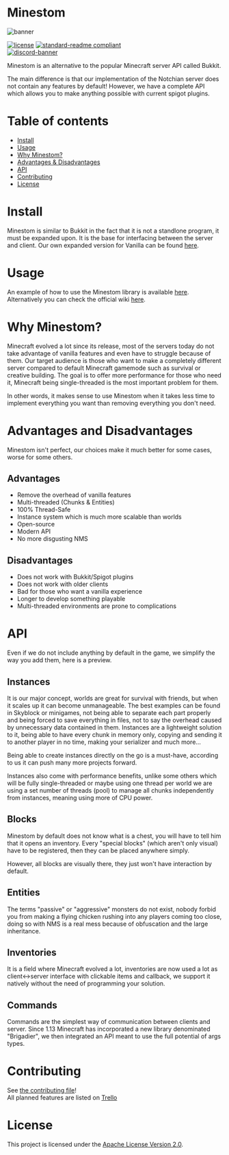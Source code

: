 # Minestom
![banner](banner.png)

[![license](https://img.shields.io/github/license/Minestom/Minestom.svg)](../LICENSE)
[![standard-readme compliant](https://img.shields.io/badge/readme%20style-standard-brightgreen.svg?style=flat-square)](https://github.com/RichardLitt/standard-readme)  
[![discord-banner](https://discordapp.com/api/guilds/706185253441634317/widget.png?style=banner2)](https://discord.gg/pkFRvqB)

Minestom is an alternative to the popular Minecraft server API called Bukkit.


The main difference is that our implementation of the Notchian server does not contain any features by default!
However, we have a complete API which allows you to make anything possible with current spigot plugins.

# Table of contents
- [Install](#install)
- [Usage](#usage)
- [Why Minestom?](#why-minestom)
- [Advantages & Disadvantages](#advantages-and-disadvantages)
- [API](#api)
- [Contributing](#contributing)
- [License](#license)

# Install
Minestom is similar to Bukkit in the fact that it is not a standlone program, it must be expanded upon.
It is the base for interfacing between the server and client.
Our own expanded version for Vanilla can be found [here](https://github.com/Minestom/VanillaReimplementation).

# Usage
An example of how to use the Minestom library is available [here](https://github.com/Minestom/Minestom/tree/master/src/main/java/fr/themode/demo).
Alternatively you can check the official wiki [here](https://github.com/Minestom/Minestom/wiki).

# Why Minestom?
Minecraft evolved a lot since its release, most of the servers today do not take advantage of vanilla features and even have to struggle because of them. Our target audience is those who want to make a completely different server compared to default Minecraft gamemode such as survival or creative building.
The goal is to offer more performance for those who need it, Minecraft being single-threaded is the most important problem for them.

In other words, it makes sense to use Minestom when it takes less time to implement everything you want than removing everything you don't need.

# Advantages and Disadvantages
Minestom isn't perfect, our choices make it much better for some cases, worse for some others.

## Advantages
* Remove the overhead of vanilla features
* Multi-threaded (Chunks & Entities)
* 100% Thread-Safe
* Instance system which is much more scalable than worlds
* Open-source
* Modern API
* No more disgusting NMS

## Disadvantages
* Does not work with Bukkit/Spigot plugins
* Does not work with older clients
* Bad for those who want a vanilla experience
* Longer to develop something playable
* Multi-threaded environments are prone to complications

# API
Even if we do not include anything by default in the game, we simplify the way you add them, here is a preview.

## Instances
It is our major concept, worlds are great for survival with friends, but when it scales up it can become unmanageable. The best examples can be found in Skyblock or minigames, not being able to separate each part properly and being forced to save everything in files, not to say the overhead caused by unnecessary data contained in them. Instances are a lightweight solution to it, being able to have every chunk in memory only, copying and sending it to another player in no time, making your serializer and much more...

Being able to create instances directly on the go is a must-have, according to us it can push many more projects forward.

Instances also come with performance benefits, unlike some others which will be fully single-threaded or maybe using one thread per world we are using a set number of threads (pool) to manage all chunks independently from instances, meaning using more of CPU power.

## Blocks
Minestom by default does not know what is a chest, you will have to tell him that it opens an inventory. 
Every "special blocks" (which aren't only visual) have to be registered, then they can be placed anywhere simply.

However, all blocks are visually there, they just won't have interaction by default.

## Entities
The terms "passive" or "aggressive" monsters do not exist, nobody forbid you from making a flying chicken rushing into any players coming too close, doing so with NMS is a real mess because of obfuscation and the large inheritance.

## Inventories
It is a field where Minecraft evolved a lot, inventories are now used a lot as client<->server interface with clickable items and callback, we support it natively without the need of programming your solution.

## Commands
Commands are the simplest way of communication between clients and server. Since 1.13 Minecraft has incorporated a new library denominated "Brigadier", we then integrated an API meant to use the full potential of args types.

# Contributing
See [the contributing file](CONTRIBUTING.md)!  
All planned features are listed on [Trello](https://trello.com/b/4ysvj5hT/minestom)

# License
This project is licensed under the [Apache License Version 2.0](../LICENSE).


